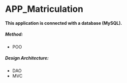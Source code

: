 # APP_Matriculation
#### This application is connected with a database (MySQL).
##### Method:
- POO
##### Design Architecture:
- DAO
- MVC
